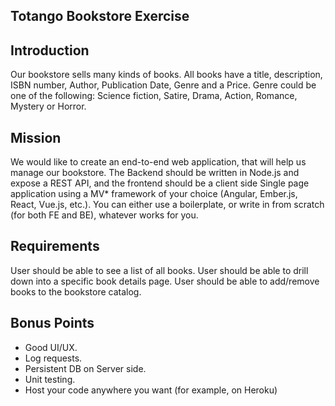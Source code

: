 Totango Bookstore Exercise
-----

Introduction
-----
Our bookstore sells many kinds of books. All books have a title, description, ISBN number, Author, Publication Date, Genre and a Price. Genre could be one of the following: Science fiction, Satire, Drama, Action, Romance, Mystery or Horror.

Mission
-----
We would like to create an end-to-end web application, that will help us manage our bookstore. The Backend should be written in Node.js and expose a REST API, and the frontend should be a client side Single page application using a MV* framework of your choice (Angular, Ember.js, React, Vue.js, etc.). You can either use a boilerplate, or write in from scratch (for both FE and BE), whatever works for you.

Requirements
-----
User should be able to see a list of all books.
User should be able to drill down into a specific book details page.
User should be able to add/remove books to the bookstore catalog.

Bonus Points
-----
- Good UI/UX.
- Log requests.
- Persistent DB on Server side.
- Unit testing.
- Host your code anywhere you want (for example, on Heroku)
